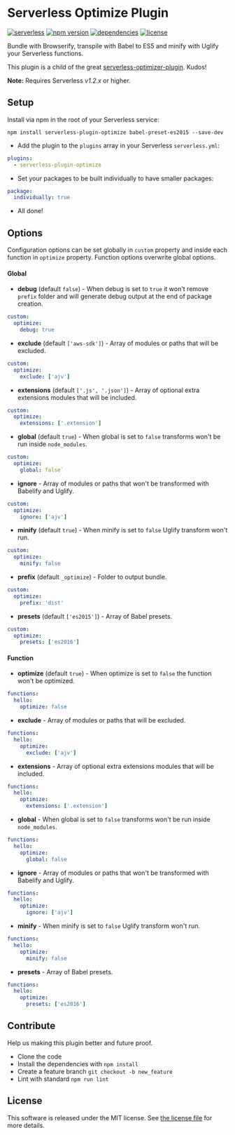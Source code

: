 Serverless Optimize Plugin
=============================
[![serverless](http://public.serverless.com/badges/v3.svg)](http://www.serverless.com) 
[![npm version](https://badge.fury.io/js/serverless-plugin-optimize.svg)](https://badge.fury.io/js/serverless-plugin-optimize)
[![dependencies](https://img.shields.io/david/FidelLimited/serverless-plugin-optimize.svg)](https://www.npmjs.com/package/serverless-plugin-optimize)
[![license](https://img.shields.io/npm/l/serverless-plugin-optimize.svg)](https://raw.githubusercontent.com/FidelLimited/serverless-plugin-optimize/master/LICENSE)

Bundle with Browserify, transpile with Babel to ES5 and minify with Uglify your Serverless functions.

This plugin is a child of the great [serverless-optimizer-plugin](https://github.com/serverless/serverless-optimizer-plugin). Kudos!

**Note:** Requires Serverless *v1.2.x* or higher.

## Setup

 Install via npm in the root of your Serverless service:
```
npm install serverless-plugin-optimize babel-preset-es2015 --save-dev
```

* Add the plugin to the `plugins` array in your Serverless `serverless.yml`:

```yml
plugins:
  - serverless-plugin-optimize
```

* Set your packages to be built individually to have smaller packages:

```yml
package:
  individually: true
```

* All done!

## Options

Configuration options can be set globally in `custom` property and inside each function in `optimize` property. Function options overwrite global options.

#### Global

* **debug** (default `false`) - When debug is set to `true` it won't remove `prefix` folder and will generate debug output at the end of package creation.

```yml
custom:
  optimize:
    debug: true
```

* **exclude** (default `['aws-sdk']`) - Array of modules or paths that will be excluded.

```yml
custom:
  optimize:
  	exclude: ['ajv']
```

* **extensions** (default `['.js', '.json']`) - Array of optional extra extensions modules that will be included.

```yml
custom:
  optimize:
  	extensions: ['.extension']
```

* **global** (default `true`) - When global is set to `false` transforms won't be run inside `node_modules`.

```yml
custom:
  optimize:
    global: false`
```

* **ignore** - Array of modules or paths that won't be transformed with Babelify and Uglify.

```yml
custom:
  optimize:
  	ignore: ['ajv']
```

* **minify** (default `true`) - When minify is set to `false` Uglify transform won't run.

```yml
custom:
  optimize:
  	minify: false
```

* **prefix** (default `_optimize`) - Folder to output bundle.

```yml
custom:
  optimize:
  	prefix: 'dist'
```

* **presets** (default `['es2015']`) - Array of Babel presets.

```yml
custom:
  optimize:
  	presets: ['es2016']
```

#### Function

* **optimize** (default `true`) - When optimize is set to `false` the function won't be optimized.

```yml
functions:
  hello:
    optimize: false
```

* **exclude** - Array of modules or paths that will be excluded.

```yml
functions:
  hello:
    optimize:
      exclude: ['ajv']
```

* **extensions** - Array of optional extra extensions modules that will be included.

```yml
functions:
  hello:
    optimize:
      extensions: ['.extension']
```

* **global** - When global is set to `false` transforms won't be run inside `node_modules`.

```yml
functions:
  hello:
    optimize:
      global: false
```

* **ignore** - Array of modules or paths that won't be transformed with Babelify and Uglify.

```yml
functions:
  hello:
    optimize:
      ignore: ['ajv']
```

* **minify** - When minify is set to `false` Uglify transform won't run.

```yml
functions:
  hello:
    optimize:
      minify: false
```

* **presets** - Array of Babel presets.

```yml
functions:
  hello:
    optimize:
      presets: ['es2016']
```

## Contribute

Help us making this plugin better and future proof.

   * Clone the code
   * Install the dependencies with `npm install`
   * Create a feature branch `git checkout -b new_feature`
   * Lint with standard `npm run lint`

## License

This software is released under the MIT license. See [the license file](LICENSE) for more details.
